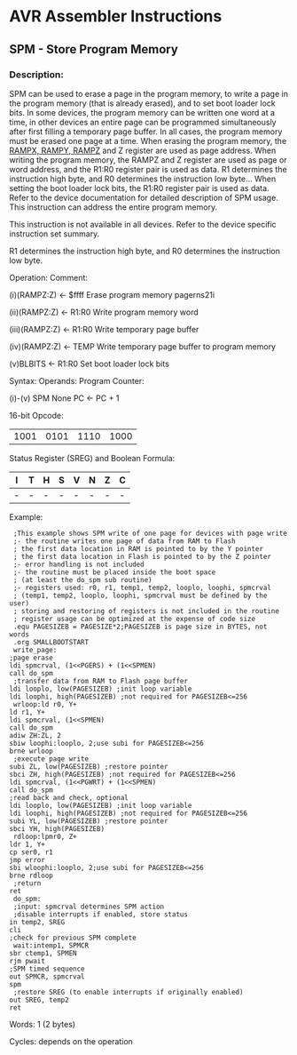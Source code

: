 AVR Assembler Instructions
==========================

SPM - Store Program Memory
--------------------------

### <a href="" id="N198D0"></a> Description:

SPM can be used to erase a page in the program memory, to write a page in the program memory (that is already erased), and to set boot loader lock bits. In some devices, the program memory can be written one word at a time, in other devices an entire page can be programmed simultaneously after first filling a temporary page buffer. In all cases, the program memory must be erased one page at a time. When erasing the program memory, the <a href="avrassembler.wb_registers.html#avrassembler.RAMPX__RAMPY__RAMPZ" class="xref" title="RAMPX, RAMPY, RAMPZ">RAMPX, RAMPY, RAMPZ</a> and Z register are used as page address. When writing the program memory, the RAMPZ and Z register are used as page or word address, and the R1:R0 register pair is used as data. R1 determines the instruction high byte, and R0 determines the instruction low byte… When setting the boot loader lock bits, the R1:R0 register pair is used as data. Refer to the device documentation for detailed description of SPM usage. This instruction can address the entire program memory.

This instruction is not available in all devices. Refer to the device specific instruction set summary.

R1 determines the instruction high byte, and R0 determines the instruction low byte.

Operation: Comment:

(i)(RAMPZ:Z) ← $ffff Erase program memory pagerns21i

(ii)(RAMPZ:Z) ← R1:R0 Write program memory word

(iii)(RAMPZ:Z) ← R1:R0 Write temporary page buffer

(iv)(RAMPZ:Z) ← TEMP Write temporary page buffer to program memory

(v)BLBITS ← R1:R0 Set boot loader lock bits

Syntax: Operands: Program Counter:

(i)-(v) SPM None PC ← PC + 1

16-bit Opcode:

|      |      |      |      |
|------|------|------|------|
| 1001 | 0101 | 1110 | 1000 |

Status Register (SREG) and Boolean Formula:

| I   | T   | H   | S   | V   | N   | Z   | C   |
|-----|-----|-----|-----|-----|-----|-----|-----|
| -   | -   | -   | -   | -   | -   | -   | -   |

Example:

``` programlisting
 ;This example shows SPM write of one page for devices with page write
 ;- the routine writes one page of data from RAM to Flash
 ; the first data location in RAM is pointed to by the Y pointer
 ; the first data location in Flash is pointed to by the Z pointer
 ;- error handling is not included
 ;- the routine must be placed inside the boot space
 ; (at least the do_spm sub routine)
 ;- registers used: r0, r1, temp1, temp2, looplo, loophi, spmcrval
 ; (temp1, temp2, looplo, loophi, spmcrval must be defined by the user)
 ; storing and restoring of registers is not included in the routine
 ; register usage can be optimized at the expense of code size
 .equ PAGESIZEB = PAGESIZE*2;PAGESIZEB is page size in BYTES, not words
 .org SMALLBOOTSTART
 write_page:
;page erase
ldi spmcrval, (1<<PGERS) + (1<<SPMEN)
call do_spm
 ;transfer data from RAM to Flash page buffer
ldi looplo, low(PAGESIZEB) ;init loop variable
ldi loophi, high(PAGESIZEB) ;not required for PAGESIZEB<=256
 wrloop:ld r0, Y+
ld r1, Y+
ldi spmcrval, (1<<SPMEN)
call do_spm
adiw ZH:ZL, 2
sbiw loophi:looplo, 2;use subi for PAGESIZEB<=256
brne wrloop
 ;execute page write
subi ZL, low(PAGESIZEB) ;restore pointer
sbci ZH, high(PAGESIZEB) ;not required for PAGESIZEB<=256
ldi spmcrval, (1<<PGWRT) + (1<<SPMEN)
call do_spm
;read back and check, optional
ldi looplo, low(PAGESIZEB) ;init loop variable
ldi loophi, high(PAGESIZEB) ;not required for PAGESIZEB<=256
subi YL, low(PAGESIZEB) ;restore pointer
sbci YH, high(PAGESIZEB)
 rdloop:lpmr0, Z+
ldr 1, Y+
cp ser0, r1
jmp error
sbi wloophi:looplo, 2;use subi for PAGESIZEB<=256
brne rdloop
 ;return
ret
 do_spm:
 ;input: spmcrval determines SPM action
 ;disable interrupts if enabled, store status
in temp2, SREG
cli
;check for previous SPM complete
 wait:intemp1, SPMCR
sbr ctemp1, SPMEN
rjm pwait
;SPM timed sequence
out SPMCR, spmcrval
spm
 ;restore SREG (to enable interrupts if originally enabled)
out SREG, temp2
ret
```

Words: 1 (2 bytes)

Cycles: depends on the operation
